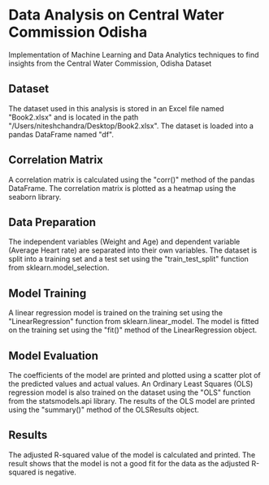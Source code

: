 # Data Analysis on Central Water Commission Odisha
Implementation of Machine Learning and Data Analytics techniques to find insights from the Central Water Commission, Odisha Dataset

## Dataset
The dataset used in this analysis is stored in an Excel file named "Book2.xlsx" and is located in the path "/Users/niteshchandra/Desktop/Book2.xlsx". The dataset is loaded into a pandas DataFrame named "df".

## Correlation Matrix
A correlation matrix is calculated using the "corr()" method of the pandas DataFrame. The correlation matrix is plotted as a heatmap using the seaborn library.

## Data Preparation
The independent variables (Weight and Age) and dependent variable (Average Heart rate) are separated into their own variables. The dataset is split into a training set and a test set using the "train_test_split" function from sklearn.model_selection.

## Model Training
A linear regression model is trained on the training set using the "LinearRegression" function from sklearn.linear_model. The model is fitted on the training set using the "fit()" method of the LinearRegression object.

## Model Evaluation
The coefficients of the model are printed and plotted using a scatter plot of the predicted values and actual values. An Ordinary Least Squares (OLS) regression model is also trained on the dataset using the "OLS" function from the statsmodels.api library. The results of the OLS model are printed using the "summary()" method of the OLSResults object.

## Results
The adjusted R-squared value of the model is calculated and printed. The result shows that the model is not a good fit for the data as the adjusted R-squared is negative.
